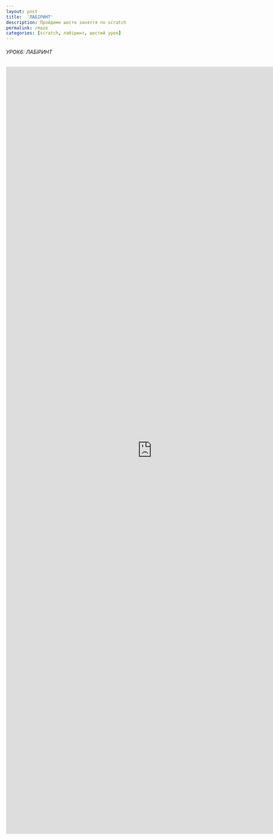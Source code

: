 ```yaml
---
layout: post
title:  'ЛАБІРИНТ'
description: Пройдемо шосте заняття по scratch
permalink: /maze
categories: [scratch, лабіринт, шостий урок]
---
```


###### УРОК6: ЛАБІРИНТ

<embed src="https://osvita-code.github.io/scratch/pdf/6.pdf" width="800px" height="2100px" />
